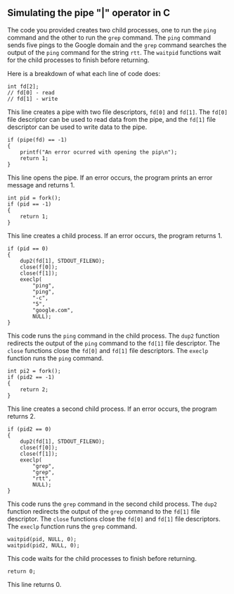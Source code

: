 ## Simulating the pipe "|" operator in C


The code you provided creates two child processes, one to run the `ping` command and the other to run the `grep` command. The `ping` command sends five pings to the Google domain and the `grep` command searches the output of the `ping` command for the string `rtt`. The `waitpid` functions wait for the child processes to finish before returning.

Here is a breakdown of what each line of code does:

```
int fd[2];
// fd[0] - read
// fd[1] - write
```

This line creates a pipe with two file descriptors, `fd[0]` and `fd[1]`. The `fd[0]` file descriptor can be used to read data from the pipe, and the `fd[1]` file descriptor can be used to write data to the pipe.

```
if (pipe(fd) == -1)
{
    printf("An error ocurred with opening the pip\n");
    return 1;
}
```

This line opens the pipe. If an error occurs, the program prints an error message and returns 1.

```
int pid = fork();
if (pid == -1)
{
    return 1;
}
```

This line creates a child process. If an error occurs, the program returns 1.

```
if (pid == 0)
{
    dup2(fd[1], STDOUT_FILENO);
    close(f[0]);
    close(f[1]);
    execlp(
        "ping",
        "ping",
        "-c",
        "5",
        "google.com",
        NULL);
}
```

This code runs the `ping` command in the child process. The `dup2` function redirects the output of the `ping` command to the `fd[1]` file descriptor. The `close` functions close the `fd[0]` and `fd[1]` file descriptors. The `execlp` function runs the `ping` command.

```
int pi2 = fork();
if (pid2 == -1)
{
    return 2;
}
```

This line creates a second child process. If an error occurs, the program returns 2.

```
if (pid2 == 0)
{
    dup2(fd[1], STDOUT_FILENO);
    close(f[0]);
    close(f[1]);
    execlp(
        "grep",
        "grep",
        "rtt",
        NULL);
}
```

This code runs the `grep` command in the second child process. The `dup2` function redirects the output of the `grep` command to the `fd[1]` file descriptor. The `close` functions close the `fd[0]` and `fd[1]` file descriptors. The `execlp` function runs the `grep` command.

```
waitpid(pid, NULL, 0);
waitpid(pid2, NULL, 0);
```

This code waits for the child processes to finish before returning.

```
return 0;
```

This line returns 0.
